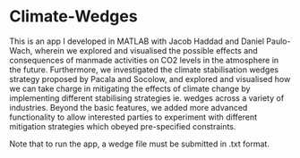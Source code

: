 # Climate-Wedges

This is an app I developed in MATLAB with Jacob Haddad and Daniel Paulo-Wach, wherein we explored and visualised the possible effects and consequences of manmade activities on CO2 levels in the atmosphere in the future. Furthermore, we investigated the climate stabilisation wedges strategy proposed by Pacala and Socolow, and explored and visualised how we can take charge in mitigating the effects of climate change by implementing different stabilising strategies ie. wedges across a variety of industries. Beyond the basic features, we added more advanced functionality to allow interested parties to experiment with different mitigation strategies which obeyed pre-specified constraints.

Note that to run the app, a wedge file must be submitted in .txt format. 

